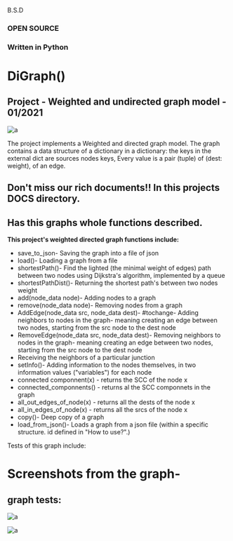 B.S.D
### OPEN SOURCE
### Written in Python

# DiGraph()

## Project - Weighted and undirected graph model - 01/2021 

![a](https://github.com/Dvir-Segal/Ex3Oop/blob/master/pics/graph%20plot1.png)

The project implements a Weighted and directed graph model. 
The graph contains a data structure of a dictionary in a dictionary: the keys in the external dict are sources nodes keys,
Every value is a pair (tuple) of (dest: weight), of an edge.

## Don't miss our rich documents!! In this projects DOCS directory.
## Has this graphs whole functions described.

**This project's weighted directed graph functions include:**

* save_to_json- Saving the graph into a file of json
* load()- Loading a graph from a file
* shortestPath()- Find the lighted (the minimal weight of edges) path between two nodes using Dijkstra's algorithm, implemented by a queue
* shortestPathDist()- Returning the shortest path's between two nodes weight
* add(node_data node)- Adding nodes to a graph
* remove(node_data node)- Removing nodes from a graph
* AddEdge(node_data src, node_data dest)- #tochange- Adding neighbors to nodes in the graph- meaning creating an edge between two nodes, starting from the src node to the       dest node
* RemoveEdge(node_data src, node_data dest)- Removing neighbors to nodes in the graph- meaning creating an edge between two nodes, starting from the src node to the dest node
* Receiving the neighbors of a particular junction
* setInfo()- Adding information to the nodes themselves, in two information values ("variables") for each node
* connected componnent(x) - returns the SCC of the node x
* connected_componnents() - returns al the SCC componnets in the graph
* all_out_edges_of_node(x) - returns all the dests of the node x
* all_in_edges_of_node(x) - returns all the srcs of the node x
* copy()- Deep copy of a graph
* load_from_json()-  Loads a graph from a json file (within a specific structure. id defined in "How to use?".)


Tests of this graph include:

# Screenshots from the graph-
## graph tests:
![a](https://github.com/Dvir-Segal/Ex3Oop/blob/master/pics/test1%20graph.png)

![a](https://github.com/Dvir-Segal/Ex3Oop/blob/master/pics/test%20graph%202.png)
